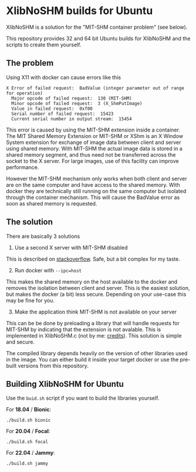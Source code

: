 # XlibNoSHM builds for Ubuntu

XlibNoSHM is a solution for the "MIT-SHM container problem" (see below).

This repository provides 32 and 64 bit Ubuntu builds for XlibNoSHM and the scripts to create them yourself.


## The problem

Using X11 with docker can cause errors like this

```
X Error of failed request:  BadValue (integer parameter out of range for operation)
  Major opcode of failed request:  130 (MIT-SHM)
  Minor opcode of failed request:  3 (X_ShmPutImage)
  Value in failed request:  0xf00
  Serial number of failed request:  15423
  Current serial number in output stream:  15454
```

This error is caused by using the MIT-SHM extension inside a container. The MIT Shared Memory Extension or MIT-SHM or XShm is an X Window System extension for exchange of image data between client and server using shared memory. With MIT-SHM the actual image data is stored in a shared memory segment, and thus need not be transferred across the socket to the X server. For large images, use of this facility can improve performance.

However the MIT-SHM mechanism only works when both client and server are on the same computer and have access to the shared memory. With docker they are technically still running on the same computer but isolated through the container mechanism. This will cause the BadValue error as soon as shared memory is requested.


## The solution

There are basically 3 solutions

1. Use a second X server with MIT-SHM disabled

This is described on [stackoverflow](https://stackoverflow.com/questions/16296753/can-you-run-gui-applications-in-a-linux-docker-container/39681017#39681017). Safe, but a bit complex for my taste.

2. Run docker with `--ipc=host`

This makes the shared memory on the host available to the docker and removes the isolation between client and server. This is the easiest solution, but makes the docker (a bit) less secure. Depending on your use-case this may be fine for you.

3. Make the application think MIT-SHM is not available on your server

This can be be done by preloading a library that will handle requests for MIT-SHM by indicating that the extension is not avalable. This is implemented in XlibNoSHM.c (not by me: [credits](https://github.com/mobdata/mobnode/blob/master/XlibNoSHM.c)). This solution is simple and secure.

The compiled library depends heavily on the version of other libraries used in the image. You can either build it inside your target docker or use the pre-built versions from this repository.


## Building XlibNoSHM for Ubuntu

Use the `buid.sh` script if you want to build the libraries yourself.

For **18.04** / **Bionic**:

```
./build.sh bionic
```

For **20.04** / **Focal**:

```
./build.sh focal
```

For **22.04** / **Jammy**:

```
./build.sh jammy
```
